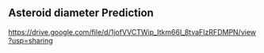 ## Asteroid diameter Prediction
https://drive.google.com/file/d/1jofVVCTWip_Itkm66I_8tvaFIzRFDMPN/view?usp=sharing

